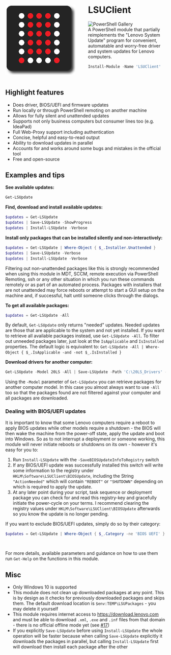 <div>
<img align="left" src="logo_220px.png" alt="LSUClient PowerShell Module PNG Logo" style="padding-right: 40px"/>

# LSUClient

![PowerShell Gallery](https://img.shields.io/powershellgallery/dt/LSUClient?label=PowerShell%20Gallery&logo=Powershell&logoColor=FFFFFF&style=flat)  
A PowerShell module that partially reimplements the "Lenovo System Update" program for convenient,
automatable and worry-free driver and system updates for Lenovo computers.

```powershell
Install-Module -Name 'LSUClient'
```
</div>

<br>

## Highlight features

- Does driver, BIOS/UEFI and firmware updates
- Run locally or through PowerShell remoting on another machine
- Allows for fully silent and unattended updates
- Supports not only business computers but consumer lines too (e.g. IdeaPad)
- Full Web-Proxy support including authentication
- Concise, helpful and easy-to-read output
- Ability to download updates in parallel
- Accounts for and works around some bugs and mistakes in the official tool
- Free and open-source

## Examples and tips

<b>See available updates:</b>
```powershell
Get-LSUpdate
```

<b>Find, download and install available updates:</b>
```powershell
$updates = Get-LSUpdate
$updates | Save-LSUpdate -ShowProgress
$updates | Install-LSUpdate -Verbose
```

<b>Install only packages that can be installed silently and non-interactively:</b>
```powershell
$updates = Get-LSUpdate | Where-Object { $_.Installer.Unattended }
$updates | Save-LSUpdate -Verbose
$updates | Install-LSUpdate -Verbose
```

Filtering out non-unattended packages like this is strongly recommended when using this module in MDT, SCCM,
remote execution via PowerShell Remoting, ssh or any other situation in which you run these commands remotely
or as part of an automated process. Packages with installers that are not unattended may force reboots or
attempt to start a GUI setup on the machine and, if successful, halt until someone clicks through the dialogs.

<b>To get all available packages:</b>
```powershell
$updates = Get-LSUpdate -All
```
By default, `Get-LSUpdate` only returns "needed" updates. Needed updates are those that are applicable to
the system and not yet installed. If you want to retrieve all available packages instead, use `Get-LSUpdate -All`.
To filter out unneeded packages later, just look at the `IsApplicable` and `IsInstalled` properties.
The default logic is equivalent to:
`Get-LSUpdate -All | Where-Object { $_.IsApplicable -and -not $_.IsInstalled }`

<b>Download drivers for another computer:</b>
```powershell
Get-LSUpdate -Model 20LS -All | Save-LSUpdate -Path 'C:\20LS_Drivers' -ShowProgress
```
Using the `-Model` parameter of `Get-LSUpdate` you can retrieve packages for another computer model.
In this case you almost always want to use `-All` too so that the packages found are not filtered against your computer and all packages are downloaded.

### Dealing with BIOS/UEFI updates

It is important to know that some Lenovo computers require a reboot to apply BIOS updates while other models require a shutdown - the BIOS will then wake the machine from the power-off state, apply the update and boot into Windows.
So as to not interrupt a deployment or someone working, this module will never initiate reboots or shutdowns on its own - however it's easy for you to:

1. Run `Install-LSUpdate` with the `-SaveBIOSUpdateInfoToRegistry` switch
2. If any BIOS/UEFI update was successfully installed this switch will write some information to the registry under `HKLM\Software\LSUClient\BIOSUpdate`,
including the String `"ActionNeeded"` which will contain `"REBOOT"` or `"SHUTDOWN"` depending on which is required to apply the update.
3. At any later point during your script, task sequence or deployment package you can check for and read this registry-key and gracefully initiate the power-cycle
on your terms. I recommend clearing the registry values under `HKLM\Software\LSUClient\BIOSUpdate` afterwards so you know the update is no longer pending.

If you want to exclude BIOS/UEFI updates, simply do so by their category:
```powershell
$updates = Get-LSUpdate | Where-Object { $_.Category -ne 'BIOS UEFI' }
```

<br>

For more details, available parameters and guidance on how to use them run `Get-Help` on the functions in this module.

## Misc

- Only Windows 10 is supported
- This module does not clean up downloaded packages at any point. This is by design as it checks for previously downloaded packages and skips them. The default download location is `$env:TEMP\LSUPackages` - you may delete it yourself
- This module requires internet access to https://download.lenovo.com and must be able to download `.xml`, `.exe` and `.inf` files from that domain - there is no official offline mode yet (see [#17][issue17])
- If you explicitly `Save-LSUpdate` before using `Install-LSUpdate` the whole operation will be faster because when calling `Save-LSUpdate` explicitly it downloads the packages in parallel, but calling `Install-LSUpdate` first will download then install each package after the other

[issue17]: https://github.com/jantari/lsuclient/issues/17

